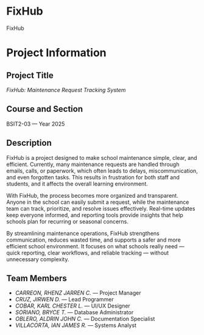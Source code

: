 # FixHub
FixHub
# Project Information  

## Project Title  
*FixHub: Maintenance Request Tracking System*  

## Course and Section  
BSIT2-03 — Year 2025  

## Description  
FixHub is a project designed to make school maintenance simple, clear, and efficient. Currently, many maintenance requests are handled through emails, calls, or paperwork, which often leads to delays, miscommunication, and even forgotten tasks. This results in frustration for both staff and students, and it affects the overall learning environment.  

With FixHub, the process becomes more organized and transparent. Anyone in the school can easily submit a request, while the maintenance team can track, prioritize, and resolve issues effectively. Real-time updates keep everyone informed, and reporting tools provide insights that help schools plan for recurring or seasonal concerns.  

By streamlining maintenance operations, FixHub strengthens communication, reduces wasted time, and supports a safer and more efficient school environment. It focuses on what schools really need — quick reporting, clear workflows, and reliable tracking — without unnecessary complexity.  

## Team Members  
- *CARREON, RHENZ JARREN C.* — Project Manager  
- *CRUZ, JIRWEN D.* — Lead Programmer  
- *COBAR, KARL CHESTER L.* — UI/UX Designer  
- *SORIANO, BRYCE T.* — Database Administrator  
- *OBLERO, ALDRIN JOHN C.* — Documentation Specialist  
- *VILLACORTA, IAN JAMES R.* — Systems Analyst
